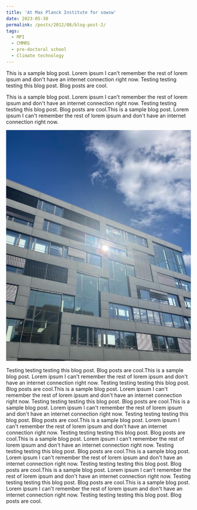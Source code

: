 ```yaml
---
title: 'At Max Planck Institute for sowsw'
date: 2023-05-30
permalink: /posts/2012/08/blog-post-2/
tags:
  - MPI
  - CMMRS
  - pre-doctoral school
  - Climate technology
---
```


This is a sample blog post. Lorem ipsum I can't remember the rest of lorem ipsum and don't have an internet connection right now. Testing testing testing this blog post. Blog posts are cool.

This is a sample blog post. Lorem ipsum I can't remember the rest of lorem ipsum and don't have an internet connection right now. Testing testing testing this blog post. Blog posts are cool.This is a sample blog post. Lorem ipsum I can't remember the rest of lorem ipsum and don't have an internet connection right now. 



<!-- ![Max Planck Institute](/images/mpi.jpeg) -->
<img src='/images/mpi.jpeg'>


Testing testing testing this blog post. Blog posts are cool.This is a sample blog post. Lorem ipsum I can't remember the rest of lorem ipsum and don't have an internet connection right now. Testing testing testing this blog post. Blog posts are cool.This is a sample blog post. Lorem ipsum I can't remember the rest of lorem ipsum and don't have an internet connection right now. Testing testing testing this blog post. Blog posts are cool.This is a sample blog post. Lorem ipsum I can't remember the rest of lorem ipsum and don't have an internet connection right now. Testing testing testing this blog post. Blog posts are cool.This is a sample blog post. Lorem ipsum I can't remember the rest of lorem ipsum and don't have an internet connection right now. Testing testing testing this blog post. Blog posts are cool.This is a sample blog post. Lorem ipsum I can't remember the rest of lorem ipsum and don't have an internet connection right now. Testing testing testing this blog post. Blog posts are cool.This is a sample blog post. Lorem ipsum I can't remember the rest of lorem ipsum and don't have an internet connection right now. Testing testing testing this blog post. Blog posts are cool.This is a sample blog post. Lorem ipsum I can't remember the rest of lorem ipsum and don't have an internet connection right now. Testing testing testing this blog post. Blog posts are cool.This is a sample blog post. Lorem ipsum I can't remember the rest of lorem ipsum and don't have an internet connection right now. Testing testing testing this blog post. Blog posts are cool.
